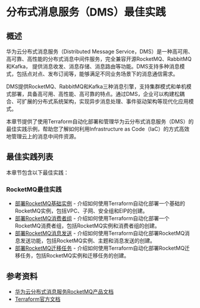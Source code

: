 # 分布式消息服务（DMS）最佳实践

## 概述

华为云分布式消息服务（Distributed Message Service，DMS）是一种高可用、高可靠、高性能的分布式消息中间件服务，完全兼容开源RocketMQ、RabbitMQ和Kafka，
提供消息收发、消息存储、消息路由等功能。DMS支持多种消息模式，包括点对点、发布订阅等，能够满足不同业务场景下的消息通信需求。

DMS提供RocketMQ、RabbitMQ和Kafka三种消息引擎，支持集群模式和单机模式部署，具备高可用、高性能、高可靠的特点。通过DMS，企业可以构建松耦合、可扩展的分布式系统架构，实现异步消息处理、事件驱动架构等现代化应用模式。

本章节提供了使用Terraform自动化部署和管理华为云分布式消息服务（DMS）的最佳实践示例，帮助您了解如何利用Infrastructure as Code（IaC）的方式高效地管理云上的消息中间件资源。

## 最佳实践列表

本章节包含以下最佳实践：

### RocketMQ最佳实践

* [部署RocketMQ基础实例](rocketmq/basic_instance.md) - 介绍如何使用Terraform自动化部署一个基础的RocketMQ实例，包括VPC、子网、安全组和EIP的创建。
* [部署RocketMQ消费者组](rocketmq/consumer_group.md) - 介绍如何使用Terraform自动化部署一个RocketMQ消费者组，包括RocketMQ实例和消费者组的创建。
* [部署RocketMQ消息发送](rocketmq/message_send.md) - 介绍如何使用Terraform自动化部署RocketMQ消息发送功能，包括RocketMQ实例、主题和消息发送的创建。
* [部署RocketMQ迁移任务](rocketmq/migration_task.md) - 介绍如何使用Terraform自动化部署RocketMQ迁移任务，包括RocketMQ实例和迁移任务的创建。

## 参考资料

* [华为云分布式消息服务RocketMQ产品文档](https://support.huaweicloud.com/hrm/index.html)
* [Terraform官方文档](https://www.terraform.io/docs/index.html)
